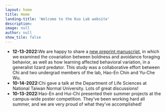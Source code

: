 ```yaml
---
layout: home
title: Home
landing-title: 'Welcome to the Kuo Lab website'
description: 
image: null
author: null
show_tile: false
---
```


<ul>
	<li><b>12-13-2022:</b>We are happy to share a <a href="https://www.biorxiv.org/content/10.1101/2022.12.13.520202v1"> new preprint manuscript</a>, in which we examined the covariation between boldness and avoidance foraging behavior, as well as how learning affected behavioral variation, in a generalist lizard predator. This study was a collaborative effort between Chi and two undergrad members of the lab, Hao-En Chin and Yu-Che Wu.</li>    
	<li><b>10-14-2022:</b>Chi gave a talk at the Department of Life Sciences at National Taiwan Normal University. Lots of great discussions!</li>
	<li><b>10-13-2022:</b>Hao-En and Hui-Chi presented their summer projects at the campus-wide poster competition. They’ve been working hard all summer, and we are very proud of what they’ve accomplished!</li>
